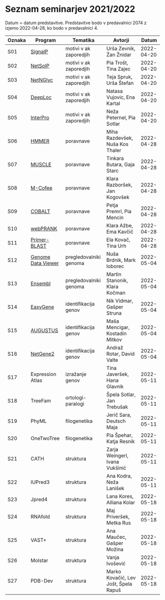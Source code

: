 # Seznam seminarjev 2021/2022

Datum = datum predstavitve. Predstavitve bodo v predavalnici 2074 z izjemo 2022-04-28, ko bodo v predavalnici 4.

| Oznaka | Program            | Tematika               | Avtorji                              | Datum      |
| ------ | ------------------ | ---------------------- | ------------------------------------ | ---------- |
| S01    | [SignalP](s01-signalp)   | motivi v ak zaporedjih | Urša Zevnik, Žan Žnidar    | 2022-04-20 |
| S02    | [NetSolP](s02-netsolp)   | motivi v ak zaporedjih | Pia Trošt, Tina Zajec      | 2022-04-20 |
| S03    | [NetNGlyc](s03-netnglyc) | motivi v ak zaporedjih | Teja Spruk, Urša Štefan    | 2022-04-20 |
| S04    | [DeepLoc](s04-deeploc)   | motivi v ak zaporedjih | Natasa Vujovic, Ena Kartal | 2022-04-20 |
| S05    | [InterPro](s05-interpro) | motivi v ak zaporedjih | Neža Peternel, Pia Sotlar  | 2022-04-20 |
| S06    | [HMMER](s06-hmmer)               | poravnave              | Miha Razdevšek, Nuša Kos Thaler      | 2022-04-28 |
| S07    | [MUSCLE](s07-MUSCLE)             | poravnave              | Tinkara Butara, Gaja Starc           | 2022-04-28 |
| S08    | [M-Cofee](s08-m-coffee)          | poravnave              | Klara Razboršek, Jan Kogovšek        | 2022-04-28 |
| S09    | [COBALT](s09-cobalt)             | poravnave              | Petja Premrl, Pia Mencin             | 2022-04-28 |
| S10    | [webPRANK](s10-webprank)         | poravnave              | Klara Ažbe, Ema Kavčič               | 2022-04-28 |
| S11    | [Primer-BLAST](s11-primer-blast) | poravnave              | Ela Kovač, Tina Urh                  | 2022-04-28 |
| S12    | [Genome Data Viewer](s12-genome_data_viewer) | pregledovalniki genoma | Nuša Brdnik, Mark loborec            | 2022-05-04 |
| S13    | [Ensembl](s13-ensembl)                       | pregledovalniki genoma | Martin Stanonik, Klara Kočman        | 2022-05-04 |
| S14    | [EasyGene](s14-easygene)                     | identifikacija genov   | Nik Vidmar, Gašper Struna            | 2022-05-04 |
| S15    | [AUGUSTUS](s15-augustus)                     | identifikacija genov   | Maša Mencigar, Kostadin Mitkov       | 2022-05-04 |
| S16    | [NetGene2](s16-netgene2)                     | identifikacija genov   | Andraž Rotar, David Valte            | 2022-05-04 |
| S17    | Expression Atlas   | izražanje genov        | Tina Javeršek, Hana Glavnik          | 2022-05-11 |
| S18    | TreeFam            | ortologi-paralogi      | Špela Sotlar, Jan Trebušak           | 2022-05-11 |
| S19    | PhyML              | filogenetika           | Jerič Sara, Deutsch Maja             | 2022-05-11 |
| S20    | OneTwoTree         | filogenetika           | Pia Špehar, Katja Resnik             | 2022-05-11 |
| S21    | CATH               | struktura              | Zarja Weingerl, Ivana Vukšinić       | 2022-05-11 |
| S22    | IUPred3            | struktura              | Ana Kodra, Neža Lanišek              | 2022-05-11 |
| S23    | Jpred4             | struktura              | Lana Kores, Alliana Kolar            | 2022-05-18 |
| S24    | RNAfold            | struktura              | Maj Priveršek, Metka Rus             | 2022-05-18 |
| S25    | VAST+              | struktura              | Ana Maučec, Gašper Možina            | 2022-05-18 |
| S26    | Molstar            | struktura              | Vanja Ivošević                       | 2022-05-18 |
| S27    | PDB-Dev            | struktura              | Marko Kovačić, Lev Jošt, Špela Rapuš | 2022-05-18 |